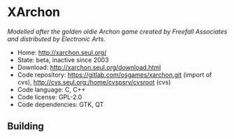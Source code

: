 # XArchon

_Modelled after the golden oldie Archon game created by Freefall Associates and distributed by Electronic Arts._

- Home: http://xarchon.seul.org/
- State: beta, inactive since 2003
- Download: http://xarchon.seul.org/download.html
- Code repository: https://gitlab.com/osgames/xarchon.git (import of cvs), http://cvs.seul.org:/home/cvspsrv/cvsroot (cvs)
- Code language: C, C++
- Code license: GPL-2.0
- Code dependencies: GTK, QT

## Building


